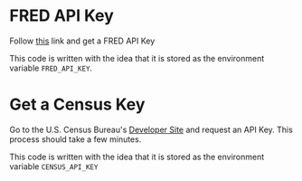 # FRED API Key

Follow [this](https://fredaccount.stlouisfed.org/apikeys) link and get a FRED API Key

This code is written with the idea that it is stored as the environment variable `FRED_API_KEY`.

# Get a Census Key
Go to the U.S. Census Bureau's [Developer Site](https://www.census.gov/developers/) and request an API Key.
This process should take a few minutes.

This code is written with the idea that it is stored as the environment variable `CENSUS_API_KEY`
